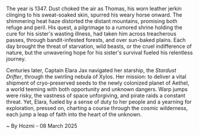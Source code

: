 
The year is 1347.  Dust choked the air as Thomas, his worn leather jerkin clinging to his sweat-soaked skin, spurred his weary horse onward.  The shimmering heat haze distorted the distant mountains, promising both refuge and peril.  His quest, a pilgrimage to a rumored shrine holding the cure for his sister's wasting illness, had taken him across treacherous passes, through bandit-infested forests, and over sun-baked plains.  Each day brought the threat of starvation, wild beasts, or the cruel indifference of nature, but the unwavering hope for his sister's survival fueled his relentless journey.

Centuries later, Captain Elara Jax navigated her starship, the *Stardust Drifter*, through the swirling nebula of Xylos.  Her mission: to deliver a vital shipment of cryo-preserved seeds to the newly colonized planet of Aethel, a world teeming with both opportunity and unknown dangers.  Warp jumps were risky, the vastness of space unforgiving, and pirate raids a constant threat. Yet, Elara, fueled by a sense of duty to her people and a yearning for exploration, pressed on, charting a course through the cosmic wilderness, each jump a leap of faith into the heart of the unknown.

~ By Hozmi - 08 March 2025
